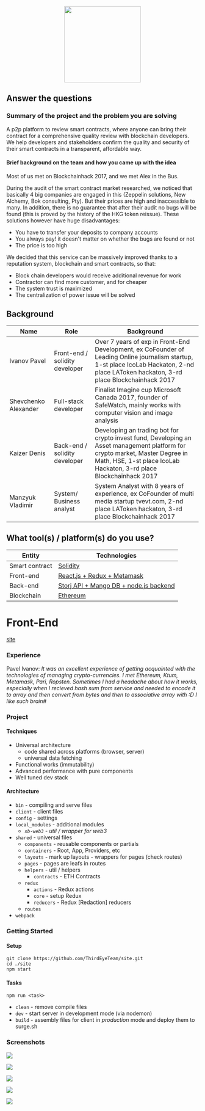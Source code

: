 <p align="center">
  <img src="https://github.com/ThirdEyeTeam/site/blob/master/logo400x400.png?raw=true" height="200" />
</p>

## Answer the questions

### Summary of the project and the problem you are solving

A p2p platform to review smart contracts, where anyone can bring their contract for a comprehensive quality review with blockchain developers. We help developers and stakeholders confirm the quality and security of their smart contracts in a transparent, affordable way. 
#### Brief background on the team and how you came up with the idea

Most of us met on Blockchainhack 2017, and we met Alex in the Bus.
 
During the audit of the smart contract market researched, we noticed that basically 4 big companies are engaged in this (Zeppelin solutions, New Alchemy, Bok consulting, Pty). But their prices are high and inaccessible to many.
In addition, there is no guarantee that after their audit no bugs will be found (this is proved by the history of the HKG token reissue). These solutions however have huge disadvantages:
 
 - You have to transfer your deposits to company accounts
 - You always pay! it doesn't matter on whether the bugs are found or not
 - The price is too high 
 
We decided that this service can be massively improved thanks to a reputation system, blockchain and smart contracts, so that:
 
 - Block chain developers would receive additional revenue for work
 - Contractor can find more customer, and for cheaper
 - The system trust is maximized
 - The centralization of power issue will be solved
 
 
## Background

| Name | Role | Background | 
| ---- | ---- | ---------- |
| Ivanov Pavel | Front-end / solidity developer | Over 7 years of exp in Front-End Development, ex CoFounder of Leading Online journalism startup, 1-st place IcoLab Hackaton, 2-nd place LAToken hackaton, 3-rd place Blockchainhack 2017 |
| Shevchenko Alexander | Full-stack developer | Finalist Imagine cup Microsoft Canada 2017, founder of SafeWatch, mainly works with computer vision and image analysis|
| Kaizer Denis | Back-end / solidity developer | Developing an trading bot for crypto invest fund, Developing an Asset management platform for crypto market, Master Degree in Math, HSE, 1-st place IcoLab Hackaton, 3-rd place Blockchainhack 2017 |
| Manzyuk Vladimir | System/ Business analyst | System Analyst with 8 years of experience, ex CoFounder of multi media startup tvevt.com, 2-nd place LAToken hackaton, 3-rd place Blockchainhack 2017 |


## What tool(s) / platform(s) do you use?

 
| Entity | Technologies |
| ---- | ---- |
| Smart contract | [Solidity](https://github.com/ForsetiTeam/SmartContracts) |
| Front-end | [React.js + Redux + Metamask](https://github.com/ForsetiTeam/ForsetiTeam) |
| Back-end | [Storj API + Mango DB + node.js backend](https://github.com/ForsetiTeam/Blockjudje_Telegram-bot) |
| Blockchain | [Ethereum](https://github.com/ForsetiTeam/qtumRealisation) |

# Front-End

[site](http://)

### Experience

Pavel Ivanov: *It was an excellent experience of getting acquainted with the technologies of managing crypto-currencies. I met Ethereum, Ktum, Metamask, Pari, Ropsten. Sometimes I had a headache about how it works, especially when I recieved hash sum from service and needed to encode it to array and then convert from bytes and then to associative array with :D I like such brain#*

### Project

#### Techniques

- Universal architecture
  - code shared across platforms (browser, server)
  - universal data fetching
- Functional works (immutability)
- Advanced performance with pure components
- Well tuned dev stack

#### Architecture

- `bin` - compiling and serve files
- `client` - client files
- `config` - settings
- `local_modules` - additional modules
  - *`sb-web3`* - *util / wrapper for web3*
- `shared` - universal files
  - `components` - reusable components or partials
  - `containers` - Root, App, Providers, etc
  - `layouts` - mark up layouts - wrappers for pages (check routes)
  - `pages` - pages are leafs in routes
  - `helpers` - util / helpers
    - `contracts` - ETH Contracts
  - `redux`
    - `actions` - Redux actions
    - `core` - setup Redux
    - `reducers` - Redux [Redaction] reducers
  - `routes`
- `webpack`

### Getting Started

#### Setup

```
git clone https://github.com/ThirdEyeTeam/site.git
cd ./site
npm start
```

#### Tasks

```
npm run <task>
```

* `clean` - remove compile files
* `dev` - start server in development mode (via nodemon)
* `build` - assembly files for client in *production* mode and deploy them to surge.sh


### Screenshots

<p>
  <img src="./screenshots/1.png" />
</p>

<p>
  <img src="./screenshots/2.png" />
</p>

<p>
  <img src="./screenshots/3.png" />
</p>

<p>
  <img src="./screenshots/4.png" />
</p>

<p>
  <img src="./screenshots/5.png" />
</p>
